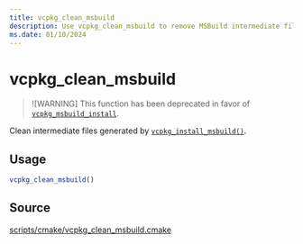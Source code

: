 ```yaml
---
title: vcpkg_clean_msbuild
description: Use vcpkg_clean_msbuild to remove MSBuild intermediate files.
ms.date: 01/10/2024
---
```

# vcpkg_clean_msbuild

> ![WARNING]
> This function has been deprecated in favor of [`vcpkg_msbuild_install`](vcpkg_msbuild_install.md).

Clean intermediate files generated by [`vcpkg_install_msbuild()`](vcpkg_install_msbuild.md).

## Usage

```cmake
vcpkg_clean_msbuild()
```

## Source

[scripts/cmake/vcpkg\_clean\_msbuild.cmake](https://github.com/Microsoft/vcpkg/blob/master/scripts/cmake/vcpkg_clean_msbuild.cmake)
